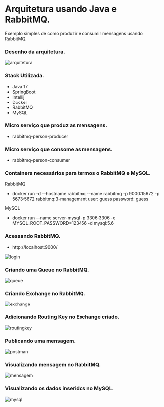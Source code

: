 # Arquitetura usando Java e RabbitMQ.

Exemplo simples de como produzir e consumir mensagens usando RabbitMQ.

### Desenho da arquitetura.

![arquitetura](https://github.com/ciceroednilson/java-springboot-rabbitmq/blob/master/images/rabbitmq-project.drawio.png)

### Stack Utilizada.

* Java 17
* SpringBoot
* Intellij
* Docker
* RabbitMQ
* MySQL 

### Micro serviço que produz as mensagens.

* rabbitmq-person-producer

### Micro serviço que consome as mensagens.

* rabbitmq-person-consumer

### Containers necessários para termos o RabbitMQ e MySQL.

RabbitMQ
* docker run -d --hostname rabbitmq --name rabbitmq -p 9000:15672 -p 5673:5672 rabbitmq:3-management
user: guess
password: guess

MySQL
* docker run --name server-mysql -p 3306:3306 -e MYSQL_ROOT_PASSWORD=123456 -d mysql:5.6

### Acessando RabbitMQ.

* http://localhost:9000/

![login](https://github.com/ciceroednilson/java-springboot-rabbitmq/blob/master/images/rabbit-login.png)

### Criando uma Queue no RabbitMQ.

![queue](https://github.com/ciceroednilson/java-springboot-rabbitmq/blob/master/images/create-queue.png)

### Criando Exchange no RabbitMQ.

![exchange](https://github.com/ciceroednilson/java-springboot-rabbitmq/blob/master/images/create-exchange-broker.png)


### Adicionando Routing Key no Exchange criado.

![routingkey](https://github.com/ciceroednilson/java-springboot-rabbitmq/blob/master/images/routingkey.png)

### Publicando uma mensagem.

![postman](https://github.com/ciceroednilson/java-springboot-rabbitmq/blob/master/images/postman.png)

### Visualizando mensagem no RabbitMQ.

![mensagem](https://github.com/ciceroednilson/java-springboot-rabbitmq/blob/master/images/mensagem.png)


### Visualizando os dados inseridos no MySQL.

![mysql](https://github.com/ciceroednilson/java-springboot-rabbitmq/blob/master/images/mysql.png)



